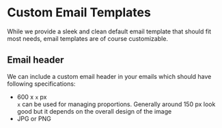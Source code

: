 # Custom Email Templates

While we provide a sleek and clean default email template that should fit most needs, email
templates are of course customizable.

## Email header

We can include a custom email header in your emails which should have following specifications:

* 600 x `x` px<br />
  `x` can be used for managing proportions. Generally around 150 px look good but it depends on the
  overall design of the image
* JPG or PNG
